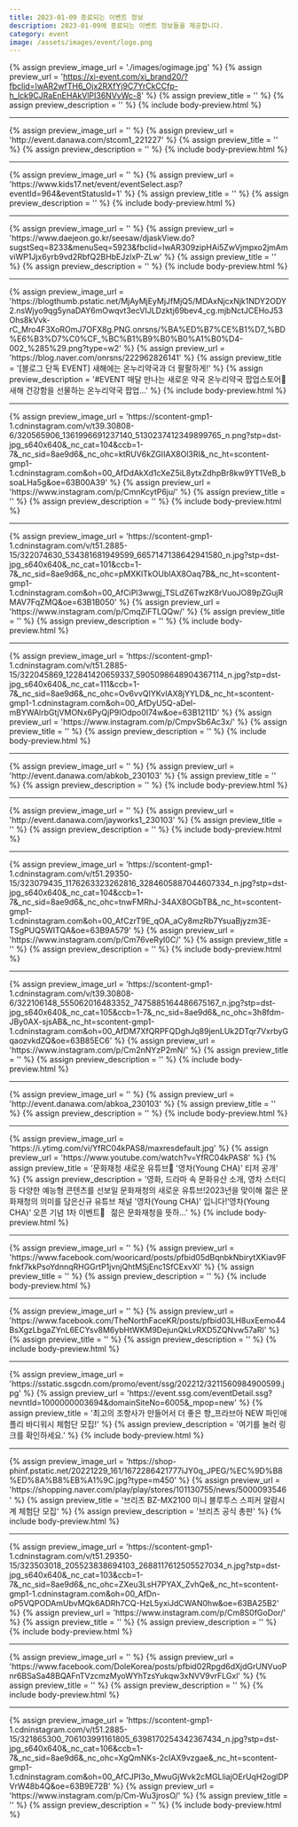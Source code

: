 ```yaml
---
title: 2023-01-09 종료되는 이벤트 정보
description: 2023-01-09에 종료되는 이벤트 정보들을 제공합니다.
category: event
image: /assets/images/event/logo.png
---
```

{% assign preview_image_url = './images/ogimage.jpg' %}
{% assign preview_url = 'https://xi-event.com/xi_brand20/?fbclid=IwAR2wfTH6_Ojx2RXfYj9C7YrCkCCfp-h_lck9CJRaEnEHAkVlPI36NVvWc-8' %}
{% assign preview_title = '' %}
{% assign preview_description = '' %}
{% include body-preview.html %}
<hr>{% assign preview_image_url = '' %}
{% assign preview_url = 'http://event.danawa.com/stcom1_221227' %}
{% assign preview_title = '' %}
{% assign preview_description = '' %}
{% include body-preview.html %}
<hr>{% assign preview_image_url = '' %}
{% assign preview_url = 'https://www.kids17.net/event/eventSelect.asp?eventId=964&eventStatusId=1' %}
{% assign preview_title = '' %}
{% assign preview_description = '' %}
{% include body-preview.html %}
<hr>{% assign preview_image_url = '' %}
{% assign preview_url = 'https://www.daejeon.go.kr/seesaw/djaskView.do?sugstSeq=8233&menuSeq=5923&fbclid=IwAR309zipHAi5ZwVjmpxo2jmAmviWP1Jjx6yrb9vd2RbfQ2BHbEJzlxP-ZLw' %}
{% assign preview_title = '' %}
{% assign preview_description = '' %}
{% include body-preview.html %}
<hr>{% assign preview_image_url = 'https://blogthumb.pstatic.net/MjAyMjEyMjJfMjQ5/MDAxNjcxNjk1NDY2ODY2.nsWjyo9qg5ynaDAY6mOwqvt3ecVIJLDzktj69bev4_cg.mjbNctJCEHoJ53Ohs8kVvk-rC_Mro4F3XoROmJ7OFX8g.PNG.onrsns/%BA%ED%B7%CE%B1%D7_%BD%E6%B3%D7%C0%CF_%BC%B1%B9%B0%B0%A1%B0%D4-002_%285%29.png?type=w2' %}
{% assign preview_url = 'https://blog.naver.com/onrsns/222962826141' %}
{% assign preview_title = '[블로그 단독 EVENT] 새해에는 온누리약국과 더 팔팔하게!' %}
{% assign preview_description = '#EVENT 매달 만나는 새로운 약국 온누리약국 팝업스토어🎉 새해 건강함을 선물하는 온누리약국 팝업...' %}
{% include body-preview.html %}
<hr>{% assign preview_image_url = 'https://scontent-gmp1-1.cdninstagram.com/v/t39.30808-6/320565906_1361996691237140_5130237412349899765_n.png?stp=dst-jpg_s640x640&amp;_nc_cat=104&amp;ccb=1-7&amp;_nc_sid=8ae9d6&amp;_nc_ohc=ktRUV6kZGIIAX8Ol3RI&amp;_nc_ht=scontent-gmp1-1.cdninstagram.com&amp;oh=00_AfDdAkXd1cXeZ5iL8ytxZdhpBr8kw9YT1VeB_bsoaLHa5g&amp;oe=63B00A39' %}
{% assign preview_url = 'https://www.instagram.com/p/CmnKcytP6ju/' %}
{% assign preview_title = '' %}
{% assign preview_description = '' %}
{% include body-preview.html %}
<hr>{% assign preview_image_url = 'https://scontent-gmp1-1.cdninstagram.com/v/t51.2885-15/322074630_534381681949599_6657147138642941580_n.jpg?stp=dst-jpg_s640x640&amp;_nc_cat=101&amp;ccb=1-7&amp;_nc_sid=8ae9d6&amp;_nc_ohc=pMXKlTkOUbIAX8Oaq7B&amp;_nc_ht=scontent-gmp1-1.cdninstagram.com&amp;oh=00_AfCiPl3wwgj_TSLdZ6TwzK8rVuoJO89pZGujRMAV7FqZMQ&amp;oe=63B1B050' %}
{% assign preview_url = 'https://www.instagram.com/p/CmqZiFTLQQw/' %}
{% assign preview_title = '' %}
{% assign preview_description = '' %}
{% include body-preview.html %}
<hr>{% assign preview_image_url = 'https://scontent-gmp1-1.cdninstagram.com/v/t51.2885-15/322045869_122841420659337_5905098648904367114_n.jpg?stp=dst-jpg_s640x640&amp;_nc_cat=111&amp;ccb=1-7&amp;_nc_sid=8ae9d6&amp;_nc_ohc=Ov6vvQIYKvIAX8jYYLD&amp;_nc_ht=scontent-gmp1-1.cdninstagram.com&amp;oh=00_AfDyU5Q-aDel-mBYWAlrbGtjVMONx6PyQjP9IOdpo0I74w&amp;oe=63B1211D' %}
{% assign preview_url = 'https://www.instagram.com/p/CmpvSb6Ac3x/' %}
{% assign preview_title = '' %}
{% assign preview_description = '' %}
{% include body-preview.html %}
<hr>{% assign preview_image_url = '' %}
{% assign preview_url = 'http://event.danawa.com/abkob_230103' %}
{% assign preview_title = '' %}
{% assign preview_description = '' %}
{% include body-preview.html %}
<hr>{% assign preview_image_url = '' %}
{% assign preview_url = 'http://event.danawa.com/jayworks1_230103' %}
{% assign preview_title = '' %}
{% assign preview_description = '' %}
{% include body-preview.html %}
<hr>{% assign preview_image_url = 'https://scontent-gmp1-1.cdninstagram.com/v/t51.29350-15/323079435_1176263323262816_3284605887044607334_n.jpg?stp=dst-jpg_s640x640&amp;_nc_cat=104&amp;ccb=1-7&amp;_nc_sid=8ae9d6&amp;_nc_ohc=tnwFMRhJ-34AX8OGbTB&amp;_nc_ht=scontent-gmp1-1.cdninstagram.com&amp;oh=00_AfCzrT9E_qOA_aCy8mzRb7YsuaBjyzm3E-TSgPUQ5WITQA&amp;oe=63B9A579' %}
{% assign preview_url = 'https://www.instagram.com/p/Cm76veRyI0C/' %}
{% assign preview_title = '' %}
{% assign preview_description = '' %}
{% include body-preview.html %}
<hr>{% assign preview_image_url = 'https://scontent-gmp1-1.cdninstagram.com/v/t39.30808-6/322106148_555062016483352_7475885164486675167_n.jpg?stp=dst-jpg_s640x640&amp;_nc_cat=105&amp;ccb=1-7&amp;_nc_sid=8ae9d6&amp;_nc_ohc=3h8fdm-JBy0AX-sjsAB&amp;_nc_ht=scontent-gmp1-1.cdninstagram.com&amp;oh=00_AfDM7XfQRPFQDghJq89jenLUk2DTqr7VxrbyGqaozvkdZQ&amp;oe=63B85EC6' %}
{% assign preview_url = 'https://www.instagram.com/p/Cm2nNYzP2mN/' %}
{% assign preview_title = '' %}
{% assign preview_description = '' %}
{% include body-preview.html %}
<hr>{% assign preview_image_url = '' %}
{% assign preview_url = 'http://event.danawa.com/abkoa_230103' %}
{% assign preview_title = '' %}
{% assign preview_description = '' %}
{% include body-preview.html %}
<hr>{% assign preview_image_url = 'https://i.ytimg.com/vi/YfRC04kPAS8/maxresdefault.jpg' %}
{% assign preview_url = 'https://www.youtube.com/watch?v=YfRC04kPAS8' %}
{% assign preview_title = '문화재청 새로운 유튜브🐢 &#39;영차(Young CHA)&#39; 티저 공개' %}
{% assign preview_description = '영화, 드라마 속 문화유산 소개, 영차 스터디 등 다양한 예능형 콘텐츠를 선보일 문화재청의 새로운 유튜브!2023년을 맞이해 젊은 문화재청의 의미를 담은신규 유튜브 채널 &#39;영차(Young CHA)&#39; 입니다!‘영차(Young CHA)’ 오픈 기념 1차 이벤트💝⠀젊은 문화재청을 뜻하...' %}
{% include body-preview.html %}
<hr>{% assign preview_image_url = '' %}
{% assign preview_url = 'https://www.facebook.com/wooricard/posts/pfbid05dBqnbkNbirytXKiav9Ffnkf7kkPsoYdnnqRHGGrtP1jvnjQhtMSjEnc1SfCExvXl' %}
{% assign preview_title = '' %}
{% assign preview_description = '' %}
{% include body-preview.html %}
<hr>{% assign preview_image_url = '' %}
{% assign preview_url = 'https://www.facebook.com/TheNorthFaceKR/posts/pfbid03LH8uxEemo44BsXgzLbgaZYnL6ECYsv8M6ybHtWKM9DejunQkLvRXD5ZQNvw57aRl' %}
{% assign preview_title = '' %}
{% assign preview_description = '' %}
{% include body-preview.html %}
<hr>{% assign preview_image_url = 'https://sstatic.ssgcdn.com/promo/event/ssg/202212/3211560984900599.jpg' %}
{% assign preview_url = 'https://event.ssg.com/eventDetail.ssg?nevntId=1000000003694&domainSiteNo=6005&_mpop=new' %}
{% assign preview_title = '최고의 조향사가 만들어서 더 좋은 향_프라브아 NEW 파인애플리 바디워시  체험단 모집!' %}
{% assign preview_description = '여기를 눌러 링크를 확인하세요.' %}
{% include body-preview.html %}
<hr>{% assign preview_image_url = 'https://shop-phinf.pstatic.net/20221229_161/1672286421777iJY0q_JPEG/%EC%9D%B8%ED%8A%B8%EB%A1%9C.jpg?type=m450' %}
{% assign preview_url = 'https://shopping.naver.com/play/play/stores/101130755/news/5000093546' %}
{% assign preview_title = '브리츠 BZ-MX2100 미니 블루투스 스피커 알람시계 체험단 모집' %}
{% assign preview_description = '브리츠 공식 총판' %}
{% include body-preview.html %}
<hr>{% assign preview_image_url = 'https://scontent-gmp1-1.cdninstagram.com/v/t51.29350-15/323503018_205523838694103_2688117612505527034_n.jpg?stp=dst-jpg_s640x640&amp;_nc_cat=103&amp;ccb=1-7&amp;_nc_sid=8ae9d6&amp;_nc_ohc=ZXeu3LsH7PYAX_ZvhQe&amp;_nc_ht=scontent-gmp1-1.cdninstagram.com&amp;oh=00_AfDn-oP5VQPODAmUbvMQk6ADRh7CQ-HzL5yxiJdCWAN0hw&amp;oe=63BA25B2' %}
{% assign preview_url = 'https://www.instagram.com/p/Cm8S0fGoDor/' %}
{% assign preview_title = '' %}
{% assign preview_description = '' %}
{% include body-preview.html %}
<hr>{% assign preview_image_url = '' %}
{% assign preview_url = 'https://www.facebook.com/DoleKorea/posts/pfbid02Rpgd6dXjdGrUNVuoPnr6BSaSa48BQAFnTVzcmzMyoWYhTzsYukqw3xNVV9vrFLGxl' %}
{% assign preview_title = '' %}
{% assign preview_description = '' %}
{% include body-preview.html %}
<hr>{% assign preview_image_url = 'https://scontent-gmp1-1.cdninstagram.com/v/t51.2885-15/321865300_706103991161805_6398170254342367434_n.jpg?stp=dst-jpg_s640x640&amp;_nc_cat=106&amp;ccb=1-7&amp;_nc_sid=8ae9d6&amp;_nc_ohc=XgQmNKs-2cIAX9vzgae&amp;_nc_ht=scontent-gmp1-1.cdninstagram.com&amp;oh=00_AfCJPI3o_MwuGjWvk2cMGLliajOErUqH2oglDPVrW48b4Q&amp;oe=63B9E72B' %}
{% assign preview_url = 'https://www.instagram.com/p/Cm-Wu3jrosO/' %}
{% assign preview_title = '' %}
{% assign preview_description = '' %}
{% include body-preview.html %}